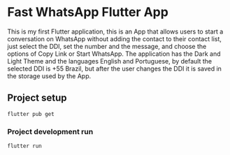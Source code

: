 # Fast WhatsApp Flutter App

This is my first Flutter application, this is an App that allows users to start a conversation on WhatsApp without adding the contact to their contact list, just select the DDI, set the number and the message, and choose the options of Copy Link or Start WhatsApp. The application has the Dark and Light Theme and the languages English and Portuguese, by default the selected DDI is +55 Brazil, but after the user changes the DDI it is saved in the storage used by the App.

## Project setup
```
flutter pub get
```

### Project development run
```
flutter run
```
